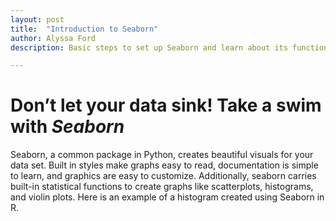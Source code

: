 ```yaml
---
layout: post
title:  "Introduction to Seaborn"
author: Alyssa Ford
description: Basic steps to set up Seaborn and learn about its functions and how to make exciting graphics to visualize the data

---
```

<h1>Don’t let your data sink! Take a swim with <em><strong>Seaborn</strong></em></h1>
<p>Seaborn, a common package in Python, creates beautiful visuals for your data set. Built in styles make graphs easy to read, documentation is simple to learn, and graphics are easy to customize. Additionally, seaborn carries built-in statistical functions to create graphs like scatterplots, histograms, and violin plots. Here is an example of a histogram created using Seaborn in R.</p>  
